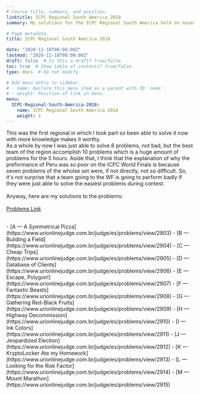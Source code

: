 ```yaml
---
# Course title, summary, and position.
linktitle: ICPC Regional South America 2018
summary: My solutions for the ICPC Regional South America held on november of 2018

# Page metadata.
title: ICPC Regional South America 2018

date: "2020-11-18T00:00:00Z"
lastmod: "2020-11-18T00:00:00Z"
draft: false  # Is this a draft? true/false
toc: true  # Show table of contents? true/false
type: docs  # Do not modify.

# Add menu entry to sidebar.
# - name: Declare this menu item as a parent with ID `name`.
# - weight: Position of link in menu.
menu:
  ICPC-Regional-South-America-2018:
    name: ICPC Regional South America 2018
    weight: 1
---
```


This was the first regional in which I took part so been able to solve it now with more knowledge makes it worthy.<br>
As a whole by now I was just able to solve 8 problems, not bad, but the best team of the region accomplish 10 problems which is a huge amount of problems for the 5 hours.
Aside that, I think that the explanation of why the preformance of Peru was so poor on the ICPC World Finals is because seven problems of the wholse set were, if not directly, not so difficult. So, it's not surprise that a team going to the WF is going to perform badly if they were just able to solve the easiest problems during contest.<br>
<br>
Anyway, here are my solutions to the problems:<br>
<br>
[Problems Link](https://codeforces.com/blog/entry/63157)<br>
 
<br>
- [A — A Symmetrical Pizza](https://www.urionlinejudge.com.br/judge/es/problems/view/2903)
- [B — Building a Field](https://www.urionlinejudge.com.br/judge/es/problems/view/2904)
- [C — Cheap Trips](https://www.urionlinejudge.com.br/judge/es/problems/view/2905)
- [D — Database of Clients](https://www.urionlinejudge.com.br/judge/es/problems/view/2906)
- [E — Escape, Polygon!](https://www.urionlinejudge.com.br/judge/es/problems/view/2907)
- [F — Fantastic Beasts](https://www.urionlinejudge.com.br/judge/es/problems/view/2908)
- [G — Gathering Red-Black Fruits](https://www.urionlinejudge.com.br/judge/es/problems/view/2909)
- [H — Highway Decommission](https://www.urionlinejudge.com.br/judge/es/problems/view/2910)
- [I — Ink Colors](https://www.urionlinejudge.com.br/judge/es/problems/view/2911)
- [J — Jeopardized Election](https://www.urionlinejudge.com.br/judge/es/problems/view/2912)
- [K — KryptoLocker Ate my Homework](https://www.urionlinejudge.com.br/judge/es/problems/view/2913)
- [L — Looking for the Risk Factor](https://www.urionlinejudge.com.br/judge/es/problems/view/2914)
- [M — Mount Marathon](https://www.urionlinejudge.com.br/judge/es/problems/view/2915)
